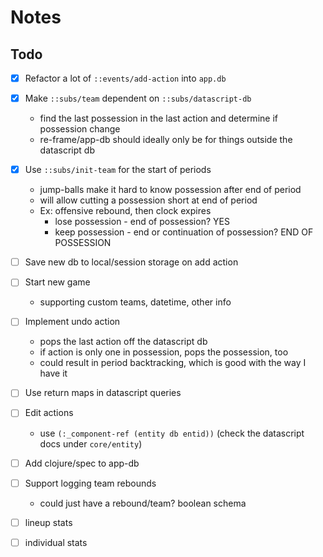 # Notes

## Todo

- [X] Refactor a lot of `::events/add-action` into `app.db`
- [X] Make `::subs/team` dependent on `::subs/datascript-db`
    - find the last possession in the last action and determine if possession change
    - re-frame/app-db should ideally only be for things outside the datascript db
- [X] Use `::subs/init-team` for the start of periods
    - jump-balls make it hard to know possession after end of period
    - will allow cutting a possession short at end of period
    - Ex: offensive rebound, then clock expires
        - lose possession - end of possession? YES
        - keep possession - end or continuation of possession? END OF POSSESSION
- [ ] Save new db to local/session storage on add action
- [ ] Start new game
    - supporting custom teams, datetime, other info
- [ ] Implement undo action
    - pops the last action off the datascript db
    - if action is only one in possession, pops the possession, too
    - could result in period backtracking, which is good with the way I have it
- [ ] Use return maps in datascript queries
- [ ] Edit actions
    - use `(:_component-ref (entity db entid))` (check the datascript docs under `core/entity`)
- [ ] Add clojure/spec to app-db
- [ ] Support logging team rebounds
    - could just have a rebound/team? boolean schema
- [ ] lineup stats
- [ ] individual stats

